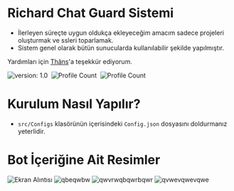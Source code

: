 # Richard Chat Guard Sistemi

- İlerleyen süreçte uygun oldukça ekleyeceğim amacım sadece projeleri oluşturmak ve ssleri toparlamak.
- Sistem genel olarak bütün sunucularda kullanılabilir şekilde yapılmıştır.

Yardımları için [Thâns](https://github.com/ThansEX)'a teşekkür ediyorum.

![version: 1.0](https://img.shields.io/badge/Version-1.0-informational&color=yellow)&nbsp;
![Profile Count](https://komarev.com/ghpvc/?username=richardsistemler&color=blue)&nbsp;
![Profile Count](https://komarev.com/ghpvc/?username=richard-chat-guard&label=Project%20visits&color=blueviolet)&nbsp;

# Kurulum Nasıl Yapılır?
- `src/Configs` klasörünün içerisindeki `Config.json` dosyasını doldurmanız yeterlidir.
# Bot İçeriğine Ait Resimler
![Ekran Alıntısı](https://user-images.githubusercontent.com/97298322/152687597-bb57e01e-b019-4d0a-b3f1-29e8878d806b.PNG)
![qbeqwbw](https://user-images.githubusercontent.com/97298322/152687601-5963b287-a4fd-4220-bd80-f4f89f1dd4a5.PNG)
![qwvrwqbqwrbqwr](https://user-images.githubusercontent.com/97298322/152705764-c8f28427-edbb-49ba-aab4-062abda76cdb.PNG)
![qvwevqwevqwe](https://user-images.githubusercontent.com/97298322/152708049-0e3fe5e5-5d7c-4996-bf0d-27a18d53717b.PNG)
